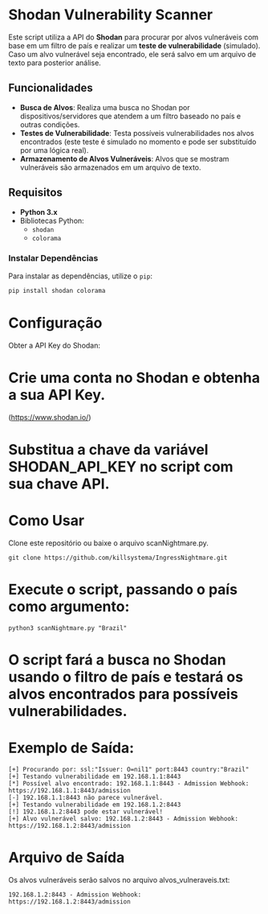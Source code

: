 # Shodan Vulnerability Scanner

Este script utiliza a API do **Shodan** para procurar por alvos vulneráveis com base em um filtro de país e realizar um **teste de vulnerabilidade** (simulado). Caso um alvo vulnerável seja encontrado, ele será salvo em um arquivo de texto para posterior análise.

## Funcionalidades

- **Busca de Alvos**: Realiza uma busca no Shodan por dispositivos/servidores que atendem a um filtro baseado no país e outras condições.
- **Testes de Vulnerabilidade**: Testa possíveis vulnerabilidades nos alvos encontrados (este teste é simulado no momento e pode ser substituído por uma lógica real).
- **Armazenamento de Alvos Vulneráveis**: Alvos que se mostram vulneráveis são armazenados em um arquivo de texto.

## Requisitos

- **Python 3.x**
- Bibliotecas Python:
  - `shodan`
  - `colorama`

### Instalar Dependências

Para instalar as dependências, utilize o `pip`:

```bash
pip install shodan colorama
```

# Configuração
Obter a API Key do Shodan:

# Crie uma conta no Shodan e obtenha a sua API Key.
(https://www.shodan.io/)

# Substitua a chave da variável SHODAN_API_KEY no script com sua chave API.

# Como Usar

Clone este repositório ou baixe o arquivo scanNightmare.py.

``` git clone https://github.com/killsystema/IngressNightmare.git ```

# Execute o script, passando o país como argumento:

```python3 scanNightmare.py "Brazil" ```

# O script fará a busca no Shodan usando o filtro de país e testará os alvos encontrados para possíveis vulnerabilidades.

# Exemplo de Saída:

```
[+] Procurando por: ssl:"Issuer: O=nil1" port:8443 country:"Brazil"
[+] Testando vulnerabilidade em 192.168.1.1:8443
[*] Possível alvo encontrado: 192.168.1.1:8443 - Admission Webhook: https://192.168.1.1:8443/admission
[-] 192.168.1.1:8443 não parece vulnerável.
[+] Testando vulnerabilidade em 192.168.1.2:8443
[!] 192.168.1.2:8443 pode estar vulnerável!
[+] Alvo vulnerável salvo: 192.168.1.2:8443 - Admission Webhook: https://192.168.1.2:8443/admission
```

# Arquivo de Saída
Os alvos vulneráveis serão salvos no arquivo alvos_vulneraveis.txt:

``` 
192.168.1.2:8443 - Admission Webhook: https://192.168.1.2:8443/admission
```
